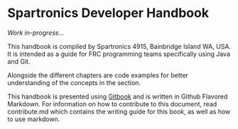 # Spartronics Developer Handbook

_Work in-progress..._

This handbook is compiled by Spartronics 4915, Bainbridge Island WA, USA.
It is intended as a guide for FRC programming teams specifically using
Java and Git.

Alongside the different chapters are code examples for better understanding
of the concepts in the section.

This handbook is presented using
[Gitbook](https://binnur.gitbooks.io/spartronics-developers-handbook/content/)
and is written in Github Flavored Markdown. For information on how to
contribute to this document, read contribute.md which contains the writing
guide for this book, as well as how to use markdown.
